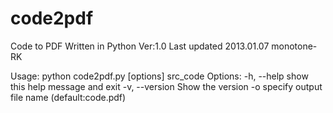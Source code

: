 code2pdf
========
Code to PDF Written in Python Ver:1.0 Last updated 2013.01.07  monotone-RK

Usage: python code2pdf.py [options] src_code
Options:
  -h, --help     show this help message and exit
  -v, --version  Show the version
  -o             specify output file name (default:code.pdf)

